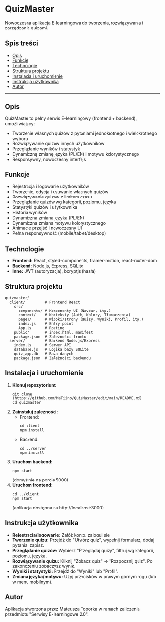 # QuizMaster

Nowoczesna aplikacja E-learningowa do tworzenia, rozwiązywania i zarządzania quizami. 

## Spis treści
- [Opis](#opis)
- [Funkcje](#funkcje)
- [Technologie](#technologie)
- [Struktura projektu](#struktura-projektu)
- [Instalacja i uruchomienie](#instalacja-i-uruchomienie)
- [Instrukcja użytkownika](#instrukcja-użytkownika)
- [Autor](#autor)

---

## Opis
QuizMaster to pełny serwis E-learningowy (frontend + backend), umożliwiający:
- Tworzenie własnych quizów z pytaniami jednokrotnego i wielokrotnego wyboru
- Rozwiązywanie quizów innych użytkowników
- Przeglądanie wyników i statystyk
- Dynamiczną zmianę języka (PL/EN) i motywu kolorystycznego
- Responsywny, nowoczesny interfejs

## Funkcje
- Rejestracja i logowanie użytkowników
- Tworzenie, edycja i usuwanie własnych quizów
- Rozwiązywanie quizów z limitem czasu
- Przeglądanie quizów wg kategorii, poziomu, języka
- Statystyki quizów i użytkownika
- Historia wyników
- Dynamiczna zmiana języka (PL/EN)
- Dynamiczna zmiana motywu kolorystycznego
- Animacje przejść i nowoczesny UI
- Pełna responsywność (mobile/tablet/desktop)

## Technologie
- **Frontend:** React, styled-components, framer-motion, react-router-dom
- **Backend:** Node.js, Express, SQLite
- **Inne:** JWT (autoryzacja), bcryptjs (hasła)

## Struktura projektu
```
quizmaster/
  client/         # Frontend React
    src/
      components/ # Komponenty UI (Navbar, itp.)
      context/    # Konteksty (Auth, Kolory, Tłumaczenia)
      pages/      # Widoki/strony (Quizy, Wyniki, Profil, itp.)
      index.js    # Entry point
      App.js      # Routing
    public/       # index.html, manifest
    package.json  # Zależności frontu
  server/         # Backend Node.js/Express
    index.js      # Serwer API
    database.js   # Logika bazy SQLite
    quiz_app.db   # Baza danych
    package.json  # Zależności backendu
```

## Instalacja i uruchomienie
1. **Klonuj repozytorium:**
   ```
   git clone (https://github.com/MaTiino/QuizMaster/edit/main/README.md)
   cd quizmaster
   ```
2. **Zainstaluj zależności:**
   - Frontend:
     ```
     cd client
     npm install
     ```
   - Backend:
     ```
     cd ../server
     npm install
     ```
3. **Uruchom backend:**
   ```
   npm start
   ```
   (domyślnie na porcie 5000)
4. **Uruchom frontend:**
   ```
   cd ../client
   npm start
   ```
   (aplikacja dostępna na http://localhost:3000)

## Instrukcja użytkownika
- **Rejestracja/logowanie:** Załóż konto, zaloguj się.
- **Tworzenie quizu:** Przejdź do "Utwórz quiz", wypełnij formularz, dodaj pytania, zapisz.
- **Przeglądanie quizów:** Wybierz "Przeglądaj quizy", filtruj wg kategorii, poziomu, języka.
- **Rozwiązywanie quizu:** Kliknij "Zobacz quiz" → "Rozpocznij quiz". Po zakończeniu zobaczysz wynik.
- **Wyniki i statystyki:** Przejdź do "Wyniki" lub "Profil".
- **Zmiana języka/motywu:** Użyj przycisków w prawym górnym rogu (lub w menu mobilnym).

## Autor
Aplikacja stworzona przez Mateusza Toporka w ramach zaliczenia przedmiotu "Serwisy E-learningowe 2.0". 
